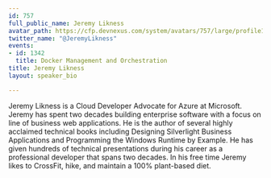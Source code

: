 ```yaml
---
id: 757
full_public_name: Jeremy Likness
avatar_path: https://cfp.devnexus.com/system/avatars/757/large/profile1_sm.jpg?1511190405
twitter_name: "@JeremyLikness"
events:
- id: 1342
  title: Docker Management and Orchestration
title: Jeremy Likness
layout: speaker_bio

---
```

Jeremy Likness is a Cloud Developer Advocate for Azure at Microsoft. Jeremy has spent two decades building enterprise software with a focus on line of business web applications. He is the author of several highly acclaimed technical books including Designing Silverlight Business Applications and Programming the Windows Runtime by Example. He has given hundreds of technical presentations during his career as a professional developer that spans two decades. In his free time Jeremy likes to CrossFit, hike, and maintain a 100% plant-based diet.
